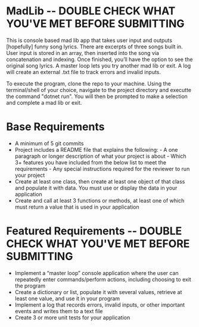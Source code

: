 # MadLib -- DOUBLE CHECK WHAT YOU'VE MET BEFORE SUBMITTING
This is console based mad lib app that takes user input and outputs [hopefully] funny song lyrics. There are excerpts of three songs built in. User input is stored in an array, then inserted into the song via concatenation and indexing. Once finished, you’ll have the option to see the original song lyrics. A master loop lets you try another mad lib or exit. A log will create an external .txt file to track errors and invalid inputs.

To execute the program, clone the repo to your machine. Using the terminal/shell of your choice, navigate to the project directory and executte the command "dotnet run". You will then be prompted to make a selection and complete a mad lib or exit.

# Base Requirements
- A minimum of 5 git commits 
- Project includes a README file that explains the following:
        - A one paragraph or longer description of what your project is about
        - Which 3+ features you have included from the below list to meet the
        requirements
        - Any special instructions required for the reviewer to run your project
- Create at least one class, then create at least one object of that class and populate it with data. You must use or display the data in your application
- Create and call at least 3 functions or methods, at least one of which must return a value that is used in your application


# Featured Requirements -- DOUBLE CHECK WHAT YOU'VE MET BEFORE SUBMITTING
- Implement a “master loop” console application where the user can repeatedly enter commands/perform actions, including choosing to exit the program
- Create a dictionary or list, populate it with several values, retrieve at least one value, and
use it in your program
- Implement a log that records errors, invalid inputs, or other important events and writes
them to a text file
- Create 3 or more unit tests for your application
